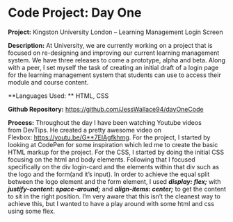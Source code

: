 # Code Project: Day One 

**Project:** Kingston University London – Learning Management Login Screen

**Description:** At University, we are currently working on a project that is focused on re-designing and improving our current learning management system. We have three releases to come a prototype, alpha and beta. Along with a peer, I set myself the task of creating an initial draft of a login page for the learning management system that students can use to access their module and course content.

**Languages Used: ** HTML, CSS

**Github Repository:** https://github.com/JessWallace94/dayOneCode

**Process:** Throughout the day I have been watching Youtube videos from DevTips. He created a pretty awesome video on Flexbox: https://youtu.be/G**7EIAgfkhmg. For the project, I started by looking at CodePen for some inspiration which led me to create the basic HTML markup for the project. For the CSS, I started by doing the initial CSS focusing on the html and body elements. Following that I focused specifically on the div login-card and the elements within that div such as the logo and the form(and it’s input). In order to achieve the equal split between the logo element and the form element, I used **_display: flex;_** with **_justify-content: space-around;_** and **_align-items: center;_** to get the content to sit in the right position. I’m very aware that this isn’t the cleanest way to achieve this, but I wanted to have a play around with some html and css using some flex.
